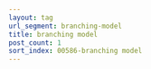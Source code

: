 ```yaml
---
layout: tag
url_segment: branching-model
title: branching model
post_count: 1
sort_index: 00586-branching model
---
```

